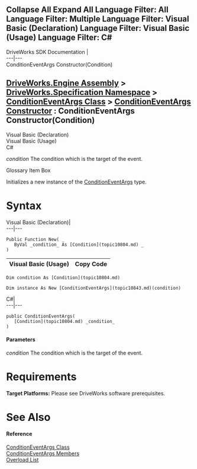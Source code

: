 Collapse All Expand All Language Filter: All  Language Filter: Multiple  Language Filter: Visual Basic (Declaration) Language Filter: Visual Basic (Usage) Language Filter: C#  
---  
DriveWorks SDK Documentation  |   
---|---  
ConditionEventArgs Constructor(Condition)   
  
[DriveWorks.Engine Assembly](topic2156.md) > [DriveWorks.Specification Namespace](topic10764.md) > [ConditionEventArgs Class](topic10843.md) > [ConditionEventArgs Constructor](topic10849.md) : ConditionEventArgs Constructor(Condition)  
---  
  
Visual Basic (Declaration)    
Visual Basic (Usage)    
C# 

_condition_
    The condition which is the target of the event.

Glossary Item Box

Initializes a new instance of the [ConditionEventArgs](topic10843.md) type. 

# Syntax

Visual Basic (Declaration)|   
---|---  
      
    
    Public Function New( _
       ByVal _condition_ As [Condition](topic10804.md) _
    )  
  
Visual Basic (Usage)| Copy Code  
---|---  
      
    
    Dim condition As [Condition](topic10804.md)
     
    Dim instance As New [ConditionEventArgs](topic10843.md)(condition)  
  
C#|   
---|---  
      
    
    public ConditionEventArgs( 
       [Condition](topic10804.md) _condition_
    )  
  
#### Parameters

 _condition_
    The condition which is the target of the event.

# Requirements

**Target Platforms:** Please see DriveWorks software prerequisites.

# See Also

#### Reference

[ConditionEventArgs Class](topic10843.md)   
[ConditionEventArgs Members](topic10844.md)   
[Overload List](topic10849.md)


